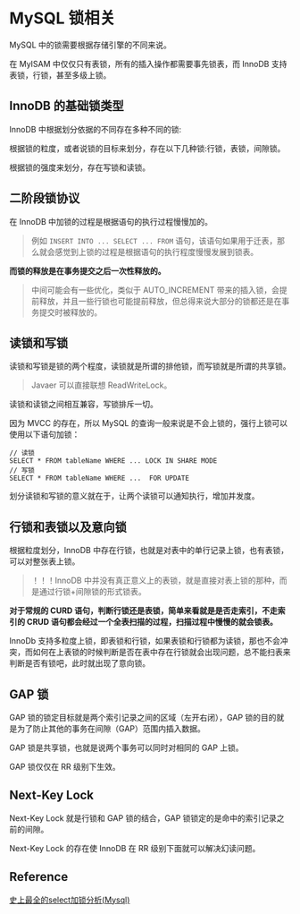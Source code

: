 # MySQL 锁相关



MySQL 中的锁需要根据存储引擎的不同来说。

在 MyISAM 中仅仅只有表锁，所有的插入操作都需要事先锁表，而 InnoDB 支持表锁，行锁，甚至多级上锁。





## InnoDB 的基础锁类型

InnoDB 中根据划分依据的不同存在多种不同的锁:

根据锁的粒度，或者说锁的目标来划分，存在以下几种锁:行锁，表锁，间隙锁。

根据锁的强度来划分，存在写锁和读锁。





## 二阶段锁协议

在 InnoDB 中加锁的过程是根据语句的执行过程慢慢加的。

> 例如 `INSERT INTO ... SELECT ... FROM` 语句，该语句如果用于迁表，那么就会感觉到上锁的过程是根据语句的执行程度慢慢发展到锁表。

**而锁的释放是在事务提交之后一次性释放的。**

> 中间可能会有一些优化，类似于 AUTO_INCREMENT 带来的插入锁，会提前释放，并且一些行锁也可能提前释放，但总得来说大部分的锁都还是在事务提交时被释放的。



##  读锁和写锁

读锁和写锁是锁的两个程度，读锁就是所谓的排他锁，而写锁就是所谓的共享锁。

> Javaer 可以直接联想 ReadWriteLock。

读锁和读锁之间相互兼容，写锁排斥一切。

因为 MVCC 的存在，所以 MySQL 的查询一般来说是不会上锁的，强行上锁可以使用以下语句加锁：

```mysql
// 读锁
SELECT * FROM tableName WHERE ... LOCK IN SHARE MODE
// 写锁
SELECT * FROM tableName WHERE ...  FOR UPDATE
```

划分读锁和写锁的意义就在于，让两个读锁可以通知执行，增加并发度。



## 行锁和表锁以及意向锁

根据粒度划分，InnoDB 中存在行锁，也就是对表中的单行记录上锁，也有表锁，可以对整张表上锁。

> ！！！InnoDB 中并没有真正意义上的表锁，就是直接对表上锁的那种，而是通过行锁+间隙锁的形式锁表。

**对于常规的 CURD 语句，判断行锁还是表锁，简单来看就是是否走索引，不走索引的 CRUD 语句都会经过一个全表扫描的过程，扫描过程中慢慢的就会锁表。**



InnoDb 支持多粒度上锁，即表锁和行锁，如果表锁和行锁都为读锁，那也不会冲突，而如何在上表锁的时候判断是否在表中存在行锁就会出现问题，总不能扫表来判断是否有锁吧，此时就出现了意向锁。





## GAP 锁

GAP 锁的锁定目标就是两个索引记录之间的区域（左开右闭），GAP 锁的目的就是为了防止其他的事务在间隙（GAP）范围内插入数据。

GAP 锁是共享锁，也就是说两个事务可以同时对相同的 GAP 上锁。

GAP 锁仅仅在 RR 级别下生效。





## Next-Key Lock

Next-Key Lock 就是行锁和 GAP 锁的结合，GAP 锁锁定的是命中的索引记录之前的间隙。

Next-Key Lock 的存在使 InnoDB 在 RR 级别下面就可以解决幻读问题。





## Reference

[史上最全的select加锁分析(Mysql)](https://www.cnblogs.com/rjzheng/p/9950951.html)

